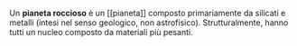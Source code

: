 Un **pianeta roccioso** è un [[pianeta]] composto primariamente da silicati e metalli (intesi nel senso geologico, non astrofisico). Strutturalmente, hanno tutti un nucleo composto da materiali più pesanti.